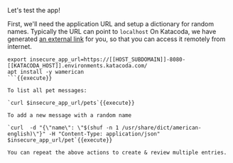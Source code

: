 
Let's test the app!

First, we'll need the application URL and setup a dictionary for random names.
Typically the URL can point to `localhost`
On Katacoda, we have generated [an external link](https://[[HOST_SUBDOMAIN]]-8080-[[KATACODA_HOST]].environments.katacoda.com/) for you, so that you can access it remotely from internet.


```
export insecure_app_url=https://[[HOST_SUBDOMAIN]]-8080-[[KATACODA_HOST]].environments.katacoda.com/
apt install -y wamerican
```{{execute}}

To list all pet messages:

`curl $insecure_app_url/pets`{{execute}}

To add a new message with a random name

`curl  -d "{\"name\": \"$(shuf -n 1 /usr/share/dict/american-english)\"}" -H "Content-Type: application/json" $insecure_app_url/pet`{{execute}}

You can repeat the above actions to create & review multiple entries.

